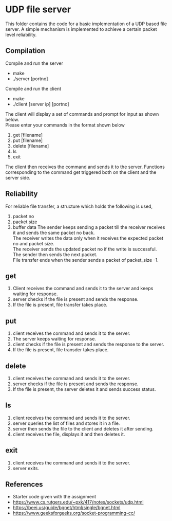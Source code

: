# UDP file server 
This folder contains the code for a basic implementation of a UDP based file server. A simple mechanism is implemented to achieve a certain packet level reliability. 

## Compilation
Compile and run the server
   * make
   * ./server [portno]

Compile and run the client
   * make
   * ./client [server ip] [portno]

The client will display a set of commands and prompt for input as shown below.<br/>
   Please enter your commands in the format shown below<br/>
   1. get [filename]<br/>
   2. put [filename]<br/>
   3. delete [filename]<br/>
   4. ls<br/>
   5. exit<br/>

The client then receives the command and sends it to the server. 
Functions corresponding to the command get triggered both on the client and the server side.

## Reliability
For reliable file transfer, a structure which holds the following is used,
   1. packet no
   2. packet size
   3. buffer data
The sender keeps sending a packet till the receiver receives it and sends the same packet no back.<br/>
The receiver writes the data only when it receives the expected packet no and packet size.<br/> 
The receiver sends the updated packet no if the write is successful.<br/>
The sender then sends the next packet.<br/>
File transfer ends when the sender sends a packet of packet_size -1.

## get
1. Client receives the command and sends it to the server and keeps waiting for response.
2. server checks if the file is present and sends the response.
3. If the file is present, file transfer takes place.

## put
1. client receives the command and sends it to the server.
2. The server keeps waiting for response.
2. client checks if the file is present and sends the response to the server.
3. If the file is present, file transder takes place.

## delete
1. client receives the command and sends it to the server.
2. server checks if the file is present and sends the response.
3. If the file is present, the server deletes it and sends success status.

## ls
1. client receives the command and sends it to the server.
2. server queries the list of files and stores it in a file.
3. server then sends the file to the client and deletes it after sending.
4. client receives the file, displays it and then deletes it.

## exit
1. client receives the command and sends it to the server.
2. server exits.

## References
 * Starter code given with the assignment
 * https://www.cs.rutgers.edu/~pxk/417/notes/sockets/udp.html
 * https://beej.us/guide/bgnet/html/single/bgnet.html
 * https://www.geeksforgeeks.org/socket-programming-cc/


 



